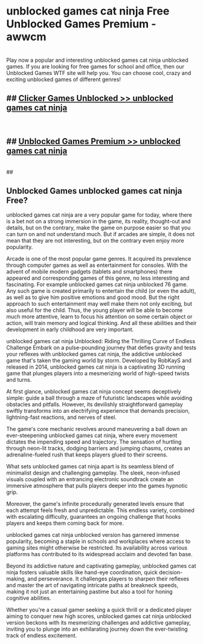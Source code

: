 # unblocked games cat ninja  Free Unblocked Games Premium - awwcm <br>
<br>
Play now a popular and interesting unblocked games cat ninja unblocked games. If you are looking for free games for school and office, then our Unblocked Games WTF site will help you. You can choose cool, crazy and exciting unblocked games of different genres!


## ##  [Clicker Games Unblocked >> unblocked games cat ninja](http://freeplayer.one?title=unblocked_games_cat_ninja&ref=UGames)
  <br>

##  ## [Unblocked Games Premium >> unblocked games cat ninja](http://freeplayer.one?title=unblocked_games_cat_ninja&ref=UGames)
  <br>
  ##



## Unblocked Games unblocked games cat ninja Free?

unblocked games cat ninja are a very popular game for today, where there is a bet not on a strong immersion in the game, its reality, thought-out and details, but on the contrary, make the game on purpose easier so that you can turn on and not understand much. But if arcades are simple, it does not mean that they are not interesting, but on the contrary even enjoy more popularity.

Arcade is one of the most popular game genres. It acquired its prevalence through computer games as well as entertainment for consoles. With the advent of mobile modern gadgets (tablets and smartphones) there appeared and corresponding games of this genre, no less interesting and fascinating. For example unblocked games cat ninja unblocked 76 game. Any such game is created primarily to entertain the child (or even the adult), as well as to give him positive emotions and good mood. But the right approach to such entertainment may well make them not only exciting, but also useful for the child. Thus, the young player will be able to become much more attentive, learn to focus his attention on some certain object or action, will train memory and logical thinking. And all these abilities and their development in early childhood are very important.

unblocked games cat ninja Unblocked: Riding the Thrilling Curve of Endless Challenge
Embark on a pulse-pounding journey that defies gravity and tests your reflexes with unblocked games cat ninja, the addictive unblocked game that's taken the gaming world by storm. Developed by RobKayS and released in 2014, unblocked games cat ninja is a captivating 3D running game that plunges players into a mesmerizing world of high-speed twists and turns.

At first glance, unblocked games cat ninja concept seems deceptively simple: guide a ball through a maze of futuristic landscapes while avoiding obstacles and pitfalls. However, its devilishly straightforward gameplay swiftly transforms into an electrifying experience that demands precision, lightning-fast reactions, and nerves of steel.

The game's core mechanic revolves around maneuvering a ball down an ever-steepening unblocked games cat ninja, where every movement dictates the impending speed and trajectory. The sensation of hurtling through neon-lit tracks, dodging barriers and jumping chasms, creates an adrenaline-fueled rush that keeps players glued to their screens.

What sets unblocked games cat ninja apart is its seamless blend of minimalist design and challenging gameplay. The sleek, neon-infused visuals coupled with an entrancing electronic soundtrack create an immersive atmosphere that pulls players deeper into the games hypnotic grip.

Moreover, the game's infinite procedurally generated levels ensure that each attempt feels fresh and unpredictable. This endless variety, combined with escalating difficulty, guarantees an ongoing challenge that hooks players and keeps them coming back for more.

unblocked games cat ninja unblocked version has garnered immense popularity, becoming a staple in schools and workplaces where access to gaming sites might otherwise be restricted. Its availability across various platforms has contributed to its widespread acclaim and devoted fan base.

Beyond its addictive nature and captivating gameplay, unblocked games cat ninja fosters valuable skills like hand-eye coordination, quick decision-making, and perseverance. It challenges players to sharpen their reflexes and master the art of navigating intricate paths at breakneck speeds, making it not just an entertaining pastime but also a tool for honing cognitive abilities.

Whether you're a casual gamer seeking a quick thrill or a dedicated player aiming to conquer new high scores, unblocked games cat ninja unblocked version beckons with its mesmerizing challenges and addictive gameplay, inviting you to plunge into an exhilarating journey down the ever-twisting track of endless excitement.